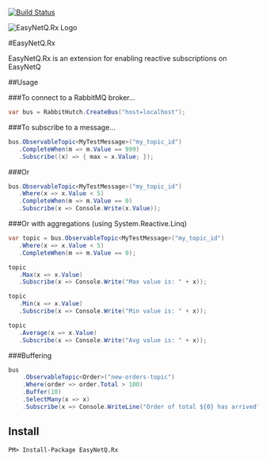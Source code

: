 [![Build Status](https://travis-ci.org/mauriciogentile/EasyNetQ.Rx.svg?branch=master)](https://travis-ci.org/mauriciogentile/EasyNetQ.Rx)

![EasyNetQ.Rx Logo](https://raw.github.com/wiki/mikehadlow/EasyNetQ/images/logo_design_150.png)

#EasyNetQ.Rx 

EasyNetQ.Rx is an extension for enabling reactive subscriptions on EasyNetQ

##Usage

###To connect to a RabbitMQ broker...

```csharp
var bus = RabbitHutch.CreateBus("host=localhost");
```

###To subscribe to a message...

```csharp
bus.ObservableTopic<MyTestMessage>("my_topic_id")
   .CompleteWhen(m => m.Value == 999)
   .Subscribe((x) => { max = x.Value; });
```

###Or

```csharp
bus.ObservableTopic<MyTestMessage>("my_topic_id")
   .Where(x => x.Value < 5)
   .CompleteWhen(m => m.Value == 0)
   .Subscribe(x => Console.Write(x.Value));
```

###Or with aggregations (using System.Reactive.Linq)

```csharp
var topic = bus.ObservableTopic<MyTestMessage>("my_topic_id")
   .Where(x => x.Value < 5)
   .CompleteWhen(m => m.Value == 0);

topic
   .Max(x => x.Value)
   .Subscribe(x => Console.Write("Max value is: " + x));

topic
   .Min(x => x.Value)
   .Subscribe(x => Console.Write("Min value is: " + x));

topic
   .Average(x => x.Value)
   .Subscribe(x => Console.Write("Avg value is: " + x));
```

###Buffering

```csharp
bus
    .ObservableTopic<Order>("new-orders-topic")
    .Where(order => order.Total > 100)
    .Buffer(10)
    .SelectMany(x => x)
    .Subscribe(x => Console.WriteLine("Order of total ${0} has arrived", x.Total));
```

## Install

    PM> Install-Package EasyNetQ.Rx
